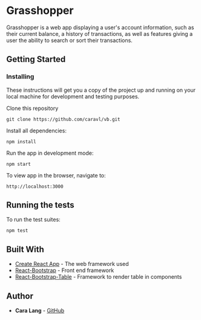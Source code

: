 # Grasshopper

Grasshopper is a web app displaying a user's account information, such as their current balance, a history of transactions, as well as features giving a user the ability to search or sort their transactions.

## Getting Started

### Installing

These instructions will get you a copy of the project up and running on your local machine for development and testing purposes.

Clone this repository
```
git clone https://github.com/caravl/vb.git
```

Install all dependencies:

```
npm install
```

Run the app in development mode:

```
npm start
```
To view app in the browser, navigate to:
```
http://localhost:3000
```

## Running the tests

To run the test suites:

```
npm test
```

## Built With

* [Create React App](https://github.com/facebookincubator/create-react-app) - The web framework used
* [React-Bootstrap](https://maven.apache.org/) - Front end framework
* [React-Bootstrap-Table](http://allenfang.github.io/react-bootstrap-table/index.html) - Framework to render table in components

## Author

* **Cara Lang** - [GitHub](https://github.com/caravl)
